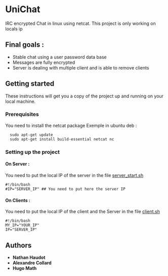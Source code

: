 # UniChat
IRC encrypted Chat in linux using netcat. 
This project is only working on locals ip

## Final goals : 
- Stable chat using a user password data base
- Messages are fully encrypted
- Server is dealing with multiple client and is able to remove clients 

## Getting started
These instructions will get you a copy of the project up and running on your local machine.

### Prerequisites
You need to install the netcat package
Exemple in ubuntu deb : 
```
  sudo apt-get update
  sudo apt-get install build-essential netcat nc
```
### Setting up the project
#### On Server : 
You need to put the local IP of the server in the file [server_start.sh](https://github.com/Mathugo/UniChat/blob/master/server_start.sh)
```
#!/bin/bash
#IP="SERVER_IP" ## You need to put here the server IP
```
#### On Clients : 
You need to put the local IP of the client and the Server in the file [client.sh](https://github.com/Mathugo/UniChat/blob/master/client.sh)
```
#!/bin/bash
MY_IP="YOUR_IP"
IP="SERVER_IP"
```
## Authors
* **Nathan Haudot**
* **Alexandre Collard**
* **Hugo Math**

